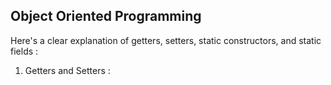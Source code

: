 

## Object Oriented Programming 

Here's a clear explanation of getters, setters, static constructors, and static fields :

 1. Getters and Setters :